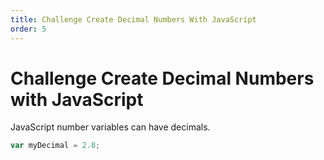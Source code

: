 ```yaml
---
title: Challenge Create Decimal Numbers With JavaScript
order: 5
---
```

# Challenge Create Decimal Numbers with JavaScript

JavaScript number variables can have decimals.

```javascript
var myDecimal = 2.8;
```
